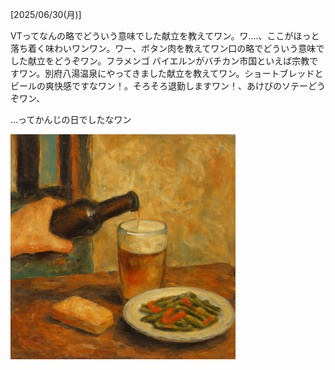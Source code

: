 [2025/06/30(月)]

VTってなんの略でどういう意味でした献立を教えてワン。ワ....、ここがほっと落ち着く味わいワンワン。ワー、ボタン肉を教えてワン口の略でどういう意味でした献立をどうぞワン。フラメンゴ バイエルンがバチカン市国といえば宗教ですワン。別府八湯温泉にやってきました献立を教えてワン。ショートブレッドとビールの爽快感ですなワン！。そろそろ退勤しますワン！、あけびのソテーどうぞワン、

...ってかんじの日でしたなワン

<img width="360px" src="image.png">